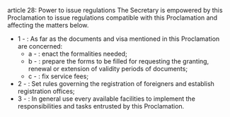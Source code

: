 article 28: Power to issue regulations
The Secretary is empowered by this Proclamation to issue regulations compatible with this Proclamation and affecting the matters below.
<ul>
			<li>1 - : As far as the documents and visa mentioned in this Proclamation are concerned:<ul>
						<li>a - : enact the formalities needed;<ul>
						</ul></li>						<li>b - : prepare the forms to be filled for  requesting the granting, renewal or extension of validity periods of documents;<ul>
						</ul></li>						<li>c - : fix service fees;<ul>
						</ul></li>			</ul></li>			<li>2 - : Set rules governing the registration of foreigners and establish registration offices;<ul>
			</ul></li>			<li>3 - : In general use every available facilities to implement the responsibilities and tasks entrusted by this Proclamation.<ul>
			</ul></li></ul>